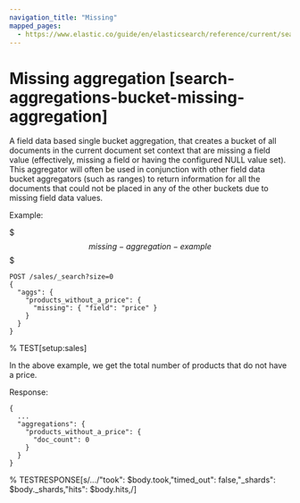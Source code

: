 ```yaml
---
navigation_title: "Missing"
mapped_pages:
  - https://www.elastic.co/guide/en/elasticsearch/reference/current/search-aggregations-bucket-missing-aggregation.html
---
```


# Missing aggregation [search-aggregations-bucket-missing-aggregation]


A field data based single bucket aggregation, that creates a bucket of all documents in the current document set context that are missing a field value (effectively, missing a field or having the configured NULL value set). This aggregator will often be used in conjunction with other field data bucket aggregators (such as ranges) to return information for all the documents that could not be placed in any of the other buckets due to missing field data values.

Example:

$$$missing-aggregation-example$$$

```console
POST /sales/_search?size=0
{
  "aggs": {
    "products_without_a_price": {
      "missing": { "field": "price" }
    }
  }
}
```
% TEST[setup:sales]

In the above example, we get the total number of products that do not have a price.

Response:

```console-result
{
  ...
  "aggregations": {
    "products_without_a_price": {
      "doc_count": 0
    }
  }
}
```
% TESTRESPONSE[s/\.\.\./"took": $body.took,"timed_out": false,"_shards": $body._shards,"hits": $body.hits,/]
